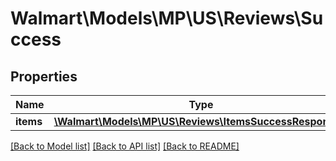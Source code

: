# Walmart\Models\MP\US\Reviews\Success

## Properties

Name | Type | Description | Notes
------------ | ------------- | ------------- | -------------
**items** | [**\Walmart\Models\MP\US\Reviews\ItemsSuccessResponse[]**](ItemsSuccessResponse.md) | Items. | [optional]


[[Back to Model list]](./) [[Back to API list]](../../../../../README.md#supported-apis) [[Back to README]](../../../../../README.md)
